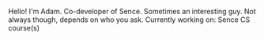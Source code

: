 Hello! I'm Adam.
Co-developer of Sence.
Sometimes an interesting guy. Not always though, depends on who you ask.
Currently working on:
Sence
CS course(s)

